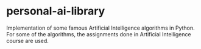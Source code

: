 # personal-ai-library
Implementation of some famous Artificial Intelligence algorithms in Python. For some of the algorithms, the assignments done in Artificial Intelligence course are used.  
